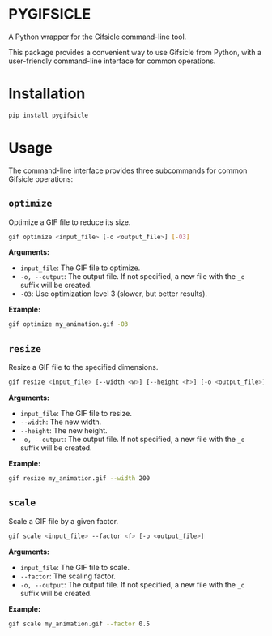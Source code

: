 # PYGIFSICLE
A Python wrapper for the Gifsicle command-line tool.

This package provides a convenient way to use Gifsicle from Python, with a user-friendly command-line interface for common operations.

# Installation
```bash
pip install pygifsicle
```

# Usage
The command-line interface provides three subcommands for common Gifsicle operations:

## `optimize`
Optimize a GIF file to reduce its size.

```bash
gif optimize <input_file> [-o <output_file>] [-O3]
```

**Arguments:**
*   `input_file`: The GIF file to optimize.
*   `-o, --output`: The output file. If not specified, a new file with the `_o` suffix will be created.
*   `-O3`: Use optimization level 3 (slower, but better results).

**Example:**
```bash
gif optimize my_animation.gif -O3
```

## `resize`
Resize a GIF file to the specified dimensions.

```bash
gif resize <input_file> [--width <w>] [--height <h>] [-o <output_file>]
```

**Arguments:**
*   `input_file`: The GIF file to resize.
*   `--width`: The new width.
*   `--height`: The new height.
*   `-o, --output`: The output file. If not specified, a new file with the `_o` suffix will be created.

**Example:**
```bash
gif resize my_animation.gif --width 200
```

## `scale`
Scale a GIF file by a given factor.

```bash
gif scale <input_file> --factor <f> [-o <output_file>]
```

**Arguments:**
*   `input_file`: The GIF file to scale.
*   `--factor`: The scaling factor.
*   `-o, --output`: The output file. If not specified, a new file with the `_o` suffix will be created.

**Example:**
```bash
gif scale my_animation.gif --factor 0.5
```
